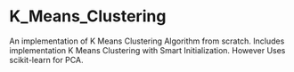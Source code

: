 # K_Means_Clustering
An implementation of K Means Clustering Algorithm from scratch. 
Includes implementation K Means Clustering with Smart Initialization.
However Uses scikit-learn for PCA.


